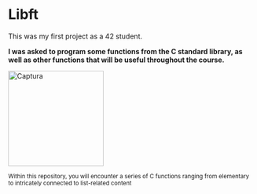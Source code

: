 # Libft
This was my first project as a 42 student. 

**I was asked to program some functions from the C standard library, as well as other functions that will be useful throughout the course.**

<img width="194" alt="Captura" src="https://github.com/shoganaix/42Libft/assets/123943292/3d46dd0b-7b81-473f-aaac-7f7fd1df9b9a">



<sub> Within this repository, you will encounter a series of C functions ranging  from elementary to intricately connected to list-related content</sub>
